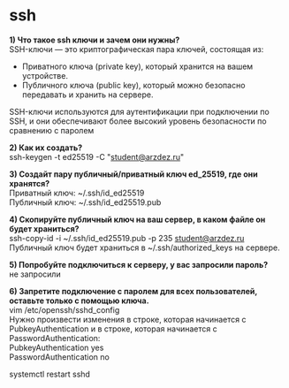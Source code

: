 # ssh

**1) Что такое ssh ключи и зачем они нужны?**  
SSH-ключи — это криптографическая пара ключей, состоящая из:  
- Приватного ключа (private key), который хранится на вашем устройстве.  
- Публичного ключа (public key), который можно безопасно передавать и хранить на сервере.

SSH-ключи используются для аутентификации при подключении по SSH, и они обеспечивают более высокий уровень безопасности по сравнению с паролем

**2) Как их создать?**  
ssh-keygen -t ed25519 -C "student@arzdez.ru"  

**3) Создайт пару публичный/приватный ключ ed_25519, где они хранятся?**  
Приватный ключ: ~/.ssh/id_ed25519  
Публичный ключ: ~/.ssh/id_ed25519.pub  

**4) Скопируйте публичный ключ на ваш сервер, в каком файле он будет храниться?**  
ssh-copy-id -i ~/.ssh/id_ed25519.pub -p 235 student@arzdez.ru  
Публичный ключ будет храниться в ~/.ssh/authorized_keys на сервере.  

**5) Попробуйте подключиться к серверу, у вас запросили пароль?**  
не запросили  

**6) Запретите подключение с паролем для всех пользователей, оставьте только с помощью ключа.**  
vim /etc/openssh/sshd_config  
Нужно произвести изменения в строке, которая начинается с PubkeyAuthentication и в строке, которая начинается с PasswordAuthentication:  
PubkeyAuthentication yes  
PasswordAuthentication no  

systemctl restart sshd  
